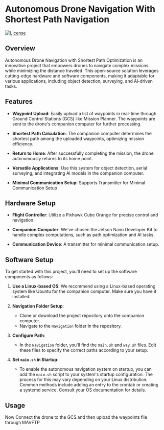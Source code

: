 # Autonomous Drone Navigation With Shortest Path Navigation


[![License](https://img.shields.io/badge/License-MIT-blue.svg)](https://opensource.org/licenses/MIT)


## Overview

Autonomous Drone Navigation with Shortest Path Optimization is an innovative project that empowers drones to navigate complex missions while minimizing the distance traveled. This open-source solution leverages cutting-edge hardware and software components, making it adaptable for various applications, including object detection, surveying, and AI-driven tasks.

## Features

- **Waypoint Upload**: Easily upload a list of waypoints in real-time through Ground Control Stations (GCS) like Mission Planner. The waypoints are sent to the drone's companion computer for further processing.

- **Shortest Path Calculation**: The companion computer determines the shortest path among the uploaded waypoints, optimizing mission efficiency.

- **Return to Home**: After successfully completing the mission, the drone autonomously returns to its home point.

- **Versatile Applications**: Use this system for object detection, aerial surveying, and integrating AI models in the companion computer.

- **Minimal Communication Setup**: Supports Transmitter for Minimal Communication Setup

## Hardware Setup

- **Flight Controller**: Utilize a Pixhawk Cube Orange for precise control and navigation.

- **Companion Computer**: We've chosen the Jetson Nano Developer Kit to handle complex computations, such as path optimization and AI tasks.

- **Communication Device**: A transmitter for minimal communication setup.

## Software Setup

To get started with this project, you'll need to set up the software components as follows:

1. **Use a Linux-based OS**: We recommend using a Linux-based operating system like Ubuntu for the companion computer. Make sure you have it installed.

2. **Navigation Folder Setup**:
   - Clone or download the project repository onto the companion computer.
   - Navigate to the `Navigation` folder in the repository.

3. **Configure Path**:
   - In the `Navigation` folder, you'll find the `main.sh` and `way.sh` files. Edit these files to specify the correct paths according to your setup.
   
4. **Set `main.sh` in Startup**:
   - To enable the autonomous navigation system on startup, you can add the `main.sh` script to your system's startup configuration. The process for this may vary depending on your Linux distribution. Common methods include adding an entry to the crontab or creating a systemd service. Consult your OS documentation for details.

## Usage

Now Connect the drone to the GCS and then upload the waypoints file through MAVFTP 
